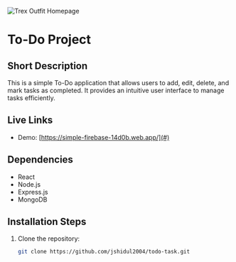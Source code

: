 ![Trex Outfit Homepage](https://i.ibb.co.com/tpvBSR5H/todo-Socket.png)

# To-Do Project

## Short Description

This is a simple To-Do application that allows users to add, edit, delete, and mark tasks as completed. It provides an intuitive user interface to manage tasks efficiently.

## Live Links

-   Demo: [https://simple-firebase-14d0b.web.app/](#)

## Dependencies

-   React
-   Node.js
-   Express.js
-   MongoDB

## Installation Steps

1. Clone the repository:
    ```bash
    git clone https://github.com/jshidul2004/todo-task.git
    ```
